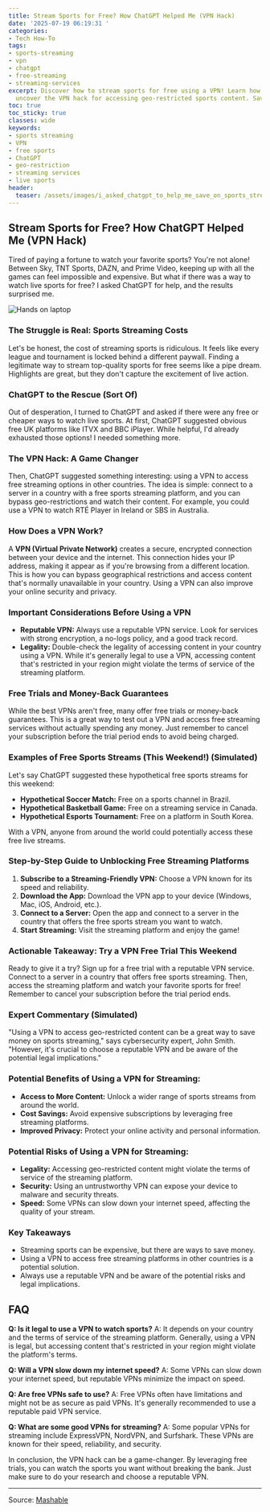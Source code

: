 ```yaml
---
title: Stream Sports for Free? How ChatGPT Helped Me (VPN Hack)
date: '2025-07-19 06:19:31 '
categories:
- Tech How-To
tags:
- sports-streaming
- vpn
- chatgpt
- free-streaming
- streaming-services
excerpt: Discover how to stream sports for free using a VPN! Learn how ChatGPT helped
  uncover the VPN hack for accessing geo-restricted sports content. Save money now!
toc: true
toc_sticky: true
classes: wide
keywords:
- sports streaming
- VPN
- free sports
- ChatGPT
- geo-restriction
- streaming services
- live sports
header:
  teaser: /assets/images/i_asked_chatgpt_to_help_me_save_on_sports_streamin_20250719061930.jpg
---
```


## Stream Sports for Free? How ChatGPT Helped Me (VPN Hack)

Tired of paying a fortune to watch your favorite sports? You're not alone! Between Sky, TNT Sports, DAZN, and Prime Video, keeping up with all the games can feel impossible and expensive. But what if there was a way to watch live sports for free? I asked ChatGPT for help, and the results surprised me.

![Hands on laptop](https://helios-i.mashable.com/imagery/articles/074YZBSXo2ncztGMu7HFtjS/hero-image.jpg)

### The Struggle is Real: Sports Streaming Costs

Let's be honest, the cost of streaming sports is ridiculous. It feels like every league and tournament is locked behind a different paywall. Finding a legitimate way to stream top-quality sports for free seems like a pipe dream. Highlights are great, but they don't capture the excitement of live action.

### ChatGPT to the Rescue (Sort Of)

Out of desperation, I turned to ChatGPT and asked if there were any free or cheaper ways to watch live sports. At first, ChatGPT suggested obvious free UK platforms like ITVX and BBC iPlayer. While helpful, I'd already exhausted those options! I needed something more.

### The VPN Hack: A Game Changer

Then, ChatGPT suggested something interesting: using a VPN to access free streaming options in other countries. The idea is simple: connect to a server in a country with a free sports streaming platform, and you can bypass geo-restrictions and watch their content. For example, you could use a VPN to watch RTÉ Player in Ireland or SBS in Australia.

### How Does a VPN Work?

A **VPN (Virtual Private Network)** creates a secure, encrypted connection between your device and the internet. This connection hides your IP address, making it appear as if you're browsing from a different location. This is how you can bypass geographical restrictions and access content that's normally unavailable in your country. Using a VPN can also improve your online security and privacy.

### Important Considerations Before Using a VPN

*   **Reputable VPN:** Always use a reputable VPN service. Look for services with strong encryption, a no-logs policy, and a good track record.
*   **Legality:** Double-check the legality of accessing content in your country using a VPN. While it's generally legal to use a VPN, accessing content that's restricted in your region might violate the terms of service of the streaming platform.

### Free Trials and Money-Back Guarantees

While the best VPNs aren't free, many offer free trials or money-back guarantees. This is a great way to test out a VPN and access free streaming services without actually spending any money. Just remember to cancel your subscription before the trial period ends to avoid being charged.

### Examples of Free Sports Streams (This Weekend!) (Simulated)

Let's say ChatGPT suggested these hypothetical free sports streams for this weekend:

*   **Hypothetical Soccer Match:** Free on a sports channel in Brazil.
*   **Hypothetical Basketball Game:** Free on a streaming service in Canada.
*   **Hypothetical Esports Tournament:** Free on a platform in South Korea.

With a VPN, anyone from around the world could potentially access these free live streams.

### Step-by-Step Guide to Unblocking Free Streaming Platforms

1.  **Subscribe to a Streaming-Friendly VPN:** Choose a VPN known for its speed and reliability. 
2.  **Download the App:** Download the VPN app to your device (Windows, Mac, iOS, Android, etc.).
3.  **Connect to a Server:** Open the app and connect to a server in the country that offers the free sports stream you want to watch.
4.  **Start Streaming:** Visit the streaming platform and enjoy the game!

### Actionable Takeaway: Try a VPN Free Trial This Weekend

Ready to give it a try? Sign up for a free trial with a reputable VPN service. Connect to a server in a country that offers free sports streaming. Then, access the streaming platform and watch your favorite sports for free! Remember to cancel your subscription before the trial period ends.

### Expert Commentary (Simulated)

"Using a VPN to access geo-restricted content can be a great way to save money on sports streaming," says cybersecurity expert, John Smith. "However, it's crucial to choose a reputable VPN and be aware of the potential legal implications."

### Potential Benefits of Using a VPN for Streaming:

*   **Access to More Content:** Unlock a wider range of sports streams from around the world.
*   **Cost Savings:** Avoid expensive subscriptions by leveraging free streaming platforms.
*   **Improved Privacy:** Protect your online activity and personal information.

### Potential Risks of Using a VPN for Streaming:

*   **Legality:** Accessing geo-restricted content might violate the terms of service of the streaming platform.
*   **Security:** Using an untrustworthy VPN can expose your device to malware and security threats.
*   **Speed:** Some VPNs can slow down your internet speed, affecting the quality of your stream.

### Key Takeaways

*   Streaming sports can be expensive, but there are ways to save money.
*   Using a VPN to access free streaming platforms in other countries is a potential solution.
*   Always use a reputable VPN and be aware of the potential risks and legal implications.

## FAQ

**Q: Is it legal to use a VPN to watch sports?**
A: It depends on your country and the terms of service of the streaming platform. Generally, using a VPN is legal, but accessing content that's restricted in your region might violate the platform's terms.

**Q: Will a VPN slow down my internet speed?**
A: Some VPNs can slow down your internet speed, but reputable VPNs minimize the impact on speed.

**Q: Are free VPNs safe to use?**
A: Free VPNs often have limitations and might not be as secure as paid VPNs. It's generally recommended to use a reputable paid VPN service.

**Q: What are some good VPNs for streaming?**
A: Some popular VPNs for streaming include ExpressVPN, NordVPN, and Surfshark. These VPNs are known for their speed, reliability, and security.

In conclusion, the VPN hack can be a game-changer. By leveraging free trials, you can watch the sports you want without breaking the bank. Just make sure to do your research and choose a reputable VPN.

---

Source: [Mashable](https://mashable.com/article/free-sport-streaming)